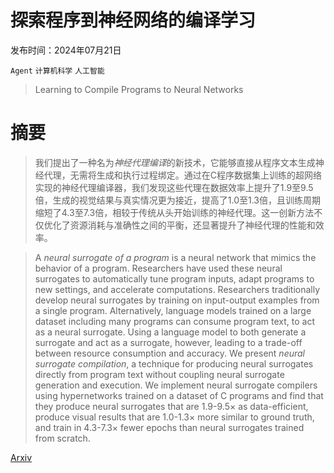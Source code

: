 # 探索程序到神经网络的编译学习

发布时间：2024年07月21日

`Agent` `计算机科学` `人工智能`

> Learning to Compile Programs to Neural Networks

# 摘要

> 我们提出了一种名为$\textit{神经代理编译}$的新技术，它能够直接从程序文本生成神经代理，无需将生成和执行过程绑定。通过在C程序数据集上训练的超网络实现的神经代理编译器，我们发现这些代理在数据效率上提升了1.9至9.5倍，生成的视觉结果与真实情况更为接近，提高了1.0至1.3倍，且训练周期缩短了4.3至7.3倍，相较于传统从头开始训练的神经代理。这一创新方法不仅优化了资源消耗与准确性之间的平衡，还显著提升了神经代理的性能和效率。

> A $\textit{neural surrogate of a program}$ is a neural network that mimics the behavior of a program. Researchers have used these neural surrogates to automatically tune program inputs, adapt programs to new settings, and accelerate computations. Researchers traditionally develop neural surrogates by training on input-output examples from a single program. Alternatively, language models trained on a large dataset including many programs can consume program text, to act as a neural surrogate. Using a language model to both generate a surrogate and act as a surrogate, however, leading to a trade-off between resource consumption and accuracy. We present $\textit{neural surrogate compilation}$, a technique for producing neural surrogates directly from program text without coupling neural surrogate generation and execution. We implement neural surrogate compilers using hypernetworks trained on a dataset of C programs and find that they produce neural surrogates that are $1.9$-$9.5\times$ as data-efficient, produce visual results that are $1.0$-$1.3\times$ more similar to ground truth, and train in $4.3$-$7.3\times$ fewer epochs than neural surrogates trained from scratch.

[Arxiv](https://arxiv.org/abs/2407.15078)